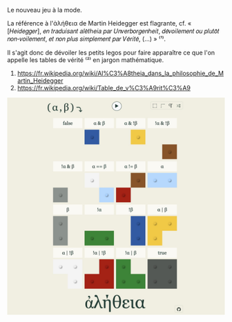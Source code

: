 Le nouveau jeu à la mode.

La référence à l'ἀλήθεια de Martin Heidegger est flagrante, cf. « [𝐻𝑒𝑖𝑑𝑒𝑔𝑔𝑒𝑟], 𝑒𝑛 𝑡𝑟𝑎𝑑𝑢𝑖𝑠𝑎𝑛𝑡 𝑎𝑙𝑒̀𝑡ℎ𝑒𝑖𝑎 𝑝𝑎𝑟 𝑈𝑛𝑣𝑒𝑟𝑏𝑜𝑟𝑔𝑒𝑛ℎ𝑒𝑖𝑡, 𝑑𝑒́𝑣𝑜𝑖𝑙𝑒𝑚𝑒𝑛𝑡 𝑜𝑢 𝑝𝑙𝑢𝑡𝑜̂𝑡 𝑛𝑜𝑛-𝑣𝑜𝑖𝑙𝑒𝑚𝑒𝑛𝑡, 𝑒𝑡 𝑛𝑜𝑛 𝑝𝑙𝑢𝑠 𝑠𝑖𝑚𝑝𝑙𝑒𝑚𝑒𝑛𝑡 𝑝𝑎𝑟 𝑉𝑒́𝑟𝑖𝑡𝑒́, (...) » ⁽¹⁾.

Il s'agit donc de dévoiler les petits legos pour faire apparaître ce que l'on appelle les tables de vérité ⁽²⁾ en jargon mathématique.

1. https://fr.wikipedia.org/wiki/Al%C3%A8theia_dans_la_philosophie_de_Martin_Heidegger
1. https://fr.wikipedia.org/wiki/Table_de_v%C3%A9rit%C3%A9

![[ἀλήθεια](https://truth.cthiebaud.com/)](truth8-1800.jpg)


